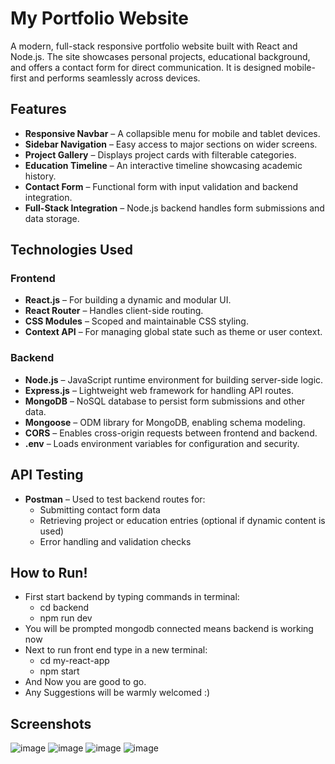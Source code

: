 # My Portfolio Website

A modern, full-stack responsive portfolio website built with React and Node.js. The site showcases personal projects, educational background, and offers a contact form for direct communication. It is designed mobile-first and performs seamlessly across devices.

## Features

- **Responsive Navbar** – A collapsible menu for mobile and tablet devices.
- **Sidebar Navigation** – Easy access to major sections on wider screens.
- **Project Gallery** – Displays project cards with filterable categories.
- **Education Timeline** – An interactive timeline showcasing academic history.
- **Contact Form** – Functional form with input validation and backend integration.
- **Full-Stack Integration** – Node.js backend handles form submissions and data storage.

## Technologies Used

### Frontend
- **React.js** – For building a dynamic and modular UI.
- **React Router** – Handles client-side routing.
- **CSS Modules** – Scoped and maintainable CSS styling.
- **Context API** – For managing global state such as theme or user context.

### Backend
- **Node.js** – JavaScript runtime environment for building server-side logic.
- **Express.js** – Lightweight web framework for handling API routes.
- **MongoDB** – NoSQL database to persist form submissions and other data.
- **Mongoose** – ODM library for MongoDB, enabling schema modeling.
- **CORS** – Enables cross-origin requests between frontend and backend.
- **.env** – Loads environment variables for configuration and security.

## API Testing
- **Postman** – Used to test backend routes for:
  - Submitting contact form data
  - Retrieving project or education entries (optional if dynamic content is used)
  - Error handling and validation checks
## How to Run!
- First start backend by typing commands in terminal:
    - cd backend
    - npm run dev
- You will be prompted mongodb connected means backend is working now
- Next to run front end type in a new terminal:
    - cd my-react-app
    - npm start
- And Now you are good to go. 
- Any Suggestions will be warmly welcomed :)       
## Screenshots
![image](https://github.com/user-attachments/assets/b64ffc81-ebf1-4645-9a41-57b935e5134a)
![image](https://github.com/user-attachments/assets/63198557-e8a6-4ba1-8cbd-f0dc35759d3e)
![image](https://github.com/user-attachments/assets/fa11bdf3-13c4-4758-b3c0-e2f0d67236f2)
![image](https://github.com/user-attachments/assets/03c3861b-c215-47fc-b756-7c480909cb1e)


